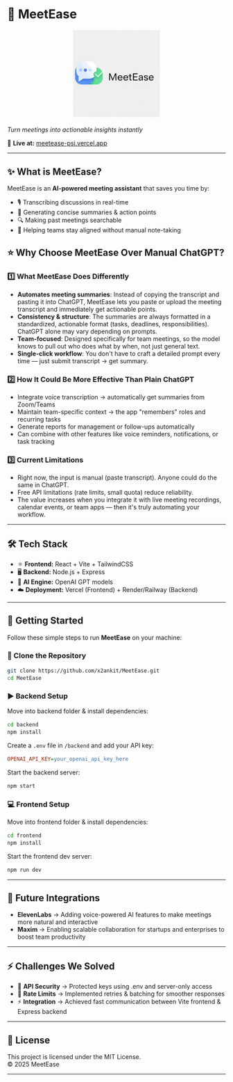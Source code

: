 # 🚀 MeetEase

<img src="/assets/MeetEaseLogo.png" alt="MeetEase Logo" width="200" style="display:block; margin:20px auto;" />

*Turn meetings into actionable insights instantly*  

🔗 **Live at:** [meetease-psi.vercel.app](https://meetease-psi.vercel.app)

---

## ✨ What is MeetEase?

MeetEase is an **AI-powered meeting assistant** that saves you time by:
- 🎙️ Transcribing discussions in real-time  
- 📝 Generating concise summaries & action points  
- 🔍 Making past meetings searchable  
- 🤝 Helping teams stay aligned without manual note-taking


## ⭐ Why Choose MeetEase Over Manual ChatGPT?

### 1️⃣ What MeetEase Does Differently
- **Automates meeting summaries**: Instead of copying the transcript and pasting it into ChatGPT, MeetEase lets you paste or upload the meeting transcript and immediately get actionable points.
- **Consistency & structure**: The summaries are always formatted in a standardized, actionable format (tasks, deadlines, responsibilities). ChatGPT alone may vary depending on prompts.
- **Team-focused**: Designed specifically for team meetings, so the model knows to pull out who does what by when, not just general text.
- **Single-click workflow**: You don't have to craft a detailed prompt every time — just submit transcript → get summary.

### 2️⃣ How It Could Be More Effective Than Plain ChatGPT
- Integrate voice transcription → automatically get summaries from Zoom/Teams
- Maintain team-specific context → the app "remembers" roles and recurring tasks
- Generate reports for management or follow-ups automatically
- Can combine with other features like voice reminders, notifications, or task tracking

### 3️⃣ Current Limitations
- Right now, the input is manual (paste transcript). Anyone could do the same in ChatGPT.
- Free API limitations (rate limits, small quota) reduce reliability.
- The value increases when you integrate it with live meeting recordings, calendar events, or team apps — then it's truly automating your workflow.

---

## 🛠️ Tech Stack

- ⚛️ **Frontend:** React + Vite + TailwindCSS
- 🖥️ **Backend:** Node.js + Express
- 🤖 **AI Engine:** OpenAI GPT models
- ☁️ **Deployment:** Vercel (Frontend) + Render/Railway (Backend)

---

## 🚀 Getting Started

Follow these simple steps to run **MeetEase** on your machine:

### 🔧 Clone the Repository
```bash
git clone https://github.com/x2ankit/MeetEase.git
cd MeetEase
```

### ▶️ Backend Setup
Move into backend folder & install dependencies:
```bash
cd backend
npm install
```

Create a `.env` file in `/backend` and add your API key:
```ini
OPENAI_API_KEY=your_openai_api_key_here
```

Start the backend server:
```bash
npm start
```

### 💻 Frontend Setup
Move into frontend folder & install dependencies:
```bash
cd frontend
npm install
```

Start the frontend dev server:
```bash
npm run dev
```

---

## 🎤 Future Integrations

- **ElevenLabs** → Adding voice-powered AI features to make meetings more natural and interactive
- **Maxim** → Enabling scalable collaboration for startups and enterprises to boost team productivity

---

## ⚡ Challenges We Solved

- 🔑 **API Security** → Protected keys using .env and server-only access
- 🐞 **Rate Limits** → Implemented retries & batching for smoother responses
- ⚡ **Integration** → Achieved fast communication between Vite frontend & Express backend

---

## 📜 License

This project is licensed under the MIT License.  
© 2025 MeetEase

---
